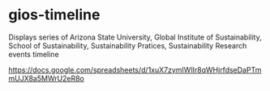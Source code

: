 # gios-timeline
Displays series of Arizona State University, Global Institute of Sustainability, School of Sustainability, Sustainability Pratices, Sustainability Research events timeline


https://docs.google.com/spreadsheets/d/1xuX7zymIWlIr8qWHjrfdseDaPTmmUJX8a5MWrU2eR8o

